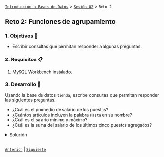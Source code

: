 [`Introducción a Bases de Datos`](../../Readme.md) > [`Sesión 02`](../Readme.md) > `Reto 2`
	
## Reto 2: Funciones de agrupamiento

<div style="text-align: justify;">

### 1. Objetivos :dart:

- Escribir consultas que permitan responder a algunas preguntas.

### 2. Requisitos :clipboard:

1. MySQL Workbench instalado.

### 3. Desarrollo :rocket:

Usando la base de datos `tienda`, escribe consultas que permitan responder las siguientes preguntas.

- ¿Cuál es el promedio de salario de los puestos?
- ¿Cuántos artículos incluyen la palabra `Pasta` en su nombre?
- ¿Cuál es el salario mínimo y máximo?
- ¿Cuál es la suma del salario de los últimos cinco puestos agregados?

<details><summary>Solución</summary>
<p>

- ¿Cuál es el promedio de salario de los puestos?

   ```sql
   SELECT avg(salario)
   FROM puesto;
   ```
   ![imagen](imagenes/s2wr21.png)

- ¿Cuántos artículos incluyen la palabra `Pasta` en su nombre?

   ```sql
   SELECT count(*)
   FROM articulo
   WHERE nombre LIKE '%pasta%';
   ```
   ![imagen](imagenes/s2wr22.png)
   
- ¿Cuál es el salario mínimo y máximo?

   ```sql
   SELECT min(salario), max(salario)
   FROM puesto;
   ```
   ![imagen](imagenes/s2wr23.png)
   
- ¿Cuál es la suma del salario de los últimos cinco puestos agregados?

   Primero obtenemos el ídentificador que nos permite saber eso.
   
   ```sql
   SELECT max(id_puesto) - 5
   FROM puesto;
   ```
   
   ![imagen](imagenes/s2wr24.png)
   
   Usamos ese identificador ahora.

   ```sql
   SELECT sum(salario)
   FROM puesto
   WHERE id_puesto > 995;
   ```
   ![imagen](imagenes/s2wr25.png)

</p>
</details>

<br/>

[`Anterior`](../Ejemplo-02/Readme.md) | [`Siguiente`](../Readme.md#agrupamientos)      

</div> 
